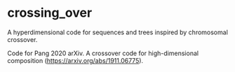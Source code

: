 # crossing_over

A hyperdimensional code for sequences and trees inspired by chromosomal crossover.

Code for Pang 2020 arXiv. A crossover code for high-dimensional composition (https://arxiv.org/abs/1911.06775).

